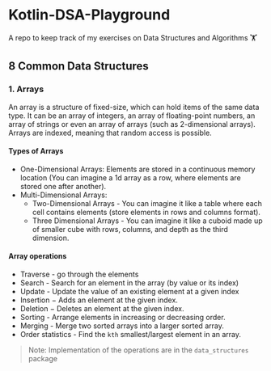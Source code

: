 # Kotlin-DSA-Playground
A repo to keep track of my exercises on Data Structures and Algorithms 🏋️

## 8 Common Data Structures
### 1. Arrays
An array is a structure of fixed-size, which can hold items of the same data type. It can be an array of integers, an array of floating-point numbers, an array of strings or even an array of arrays (such as 2-dimensional arrays). Arrays are indexed, meaning that random access is possible.

#### Types of Arrays
- One-Dimensional Arrays: Elements are stored in a continuous memory location (You can imagine a 1d array as a row, where elements are stored one after another).
- Multi-Dimensional Arrays:
  - Two-Dimensional Arrays - You can imagine it like a table where each cell contains elements (store elements in rows and columns format).
  - Three Dimensional Arrays - You can imagine it like a cuboid made up of smaller cube with rows, columns, and depth as the third dimension.

#### Array operations
- Traverse - go through the elements
- Search - Search for an element in the array (by value or its index)
- Update - Update the value of an existing element at a given index
- Insertion − Adds an element at the given index.
- Deletion − Deletes an element at the given index.
- Sorting - Arrange elements in increasing or decreasing order.
- Merging - Merge two sorted arrays into a larger sorted array.
- Order statistics - Find the `kth` smallest/largest element in an array.

> Note: Implementation of the operations are in the `data_structures` package